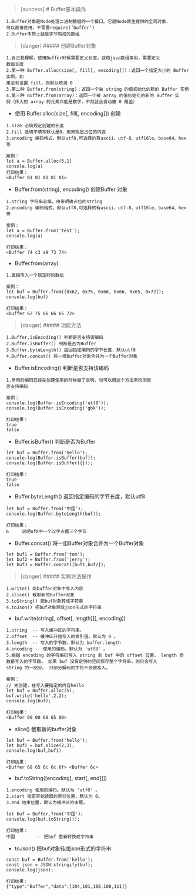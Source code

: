 >[success] #  Buffer基本操作
~~~
1.Buffer对象是Node处理二进制数据的一个接口。它是Node原生提供的全局对象，
可以直接使用，不需要require(‘buffer’)
2.Buffer本质上就是字节构成的数组
~~~
>[danger] ##### 创建Buffer对象
~~~
1.自己我理解，使用Buffer时候需要定义长度，就和java数组类似，需要定义
数组长度
2.第一种 Buffer.alloc(size[, fill[, encoding]])：返回一个指定大小的 Buffer 实例，如
果没有设置 fill，则默认填满 0
3.第二种 Buffer.from(string)：返回一个被 string 的值初始化的新的 Buffer 实例
4.第三种 Buffer.from(array)：返回一个被 array 的值初始化的新的 Buffer 实
例（传入的 array 的元素只能是数字，不然就会自动被 0 覆盖）
~~~
* 使用 Buffer.alloc(size\[, fill\[, encoding\]\]) 创建
~~~
1.size 必填规定创建的长度
2.fill 选填不填写默认是0，用来规定占位的内容
3.encoding 编码格式，默认utf8,可选择的有ascii、utf-8、utf16le、base64、hex 等

案例：
let a = Buffer.alloc(5,1)
console.log(a)
打印结果：
<Buffer 01 01 01 01 01>
~~~
* Buffer.from(string[, encoding]) 创建Buffer 对象
~~~
1.string 字符串必填，用来明确占位的string
2.encoding 编码格式，默认utf8,可选择的有ascii、utf-8、utf16le、base64、hex 等

案例：
let a = Buffer.from('tést');
console.log(a)

打印结果：
<Buffer 74 c3 a9 73 74>
~~~
* Buffer.from(array)
~~~
1.直接传入一个规定好的数组

案例：
let buf = Buffer.from([0x62, 0x75, 0x66, 0x66, 0x65, 0x72]);
console.log(buf)

打印结果：
<Buffer 62 75 66 66 65 72>
~~~
>[danger] ##### 功能方法 
~~~
1.Buffer.isEncoding() 判断是否支持该编码 
2.Buffer.isBuffer() 判断是否为Buffer    
3.Buffer.byteLength() 返回指定编码的字节长度，默认utf8
4.Buffer.concat() 将一组Buffer对象合并为一个Buffer对象
~~~
* Buffer.isEncoding() 判断是否支持该编码 
~~~
1.常用的编码已经在创建使用的时候做了说明，也可以用这个方法来检测是
否支持编码

案例：
console.log(Buffer.isEncoding('utf8'));
console.log(Buffer.isEncoding('gbk'));

打印结果：
true
false
~~~
* Buffer.isBuffer() 判断是否为Buffer    
~~~
let buf = Buffer.from('hello');
console.log(Buffer.isBuffer(buf));
console.log(Buffer.isBuffer({}));

打印结果：
true
false
~~~

* Buffer.byteLength() 返回指定编码的字节长度，默认utf8
~~~
let buf = Buffer.from('中国');
console.log(Buffer.byteLength(buf));

打印结果：
6     说明uf8中一个汉字占据三个字节
~~~
* Buffer.concat() 将一组Buffer对象合并为一个Buffer对象
~~~
let buf1 = Buffer.from('tom');
let buf2 = Buffer.from('jerry');
let buf3 = Buffer.concat([buf1,buf2]);
~~~
>[danger] ##### 实例方法操作
~~~
1.write() 向buffer对象中写入内容 
2.slice() 截取新的buffer对象
3.toString() 把buf对象转成字符串 
4.toJson() 把buf对象转成json形式的字符串
~~~
* buf.write(string[, offset[, length]][, encoding])
~~~
1.string  -- 写入缓冲区的字符串。
2.offset  -- 缓冲区开始写入的索引值，默认为 0 。
3.length  -- 写入的字节数，默认为 buffer.length 
4.encoding -- 使用的编码。默认为 'utf8' 。
5.根据 encoding 的字符编码写入 string 到 buf 中的 offset 位置。 length 参
数是写入的字节数。 如果 buf 没有足够的空间保存整个字符串，则只会写入 
string 的一部分。 只部分解码的字符不会被写入。

案例：
// 先创建，在写入要指定的内容hello
let buf = Buffer.alloc(5);
buf.write('hello',2,2);
console.log(buf);

打印结果：
<Buffer 00 00 68 65 00>
~~~
* slice() 截取新的buffer对象
~~~
let buf = Buffer.from('hello');
let buf1 = buf.slice(2,3);
console.log(buf,buf1)

打印结果：
<Buffer 68 65 6c 6c 6f> <Buffer 6c>
~~~
* buf.toString([encoding[, start[, end]]])
~~~
1.encoding 使用的编码。默认为 'utf8' 。
2.start 指定开始读取的索引位置，默认为 0。    
3.end 结束位置，默认为缓冲区的末尾。

let buf = Buffer.from('中国');
console.log(buf.toString());

打印结果：
中国        -- 把buf 重新转换成字符串
~~~

* toJson() 把buf对象转成json形式的字符串
~~~
const buf = Buffer.from('hello');
const json = JSON.stringify(buf);
console.log(json);

打印结果：
{"type":"Buffer","data":[104,101,108,108,111]}
~~~